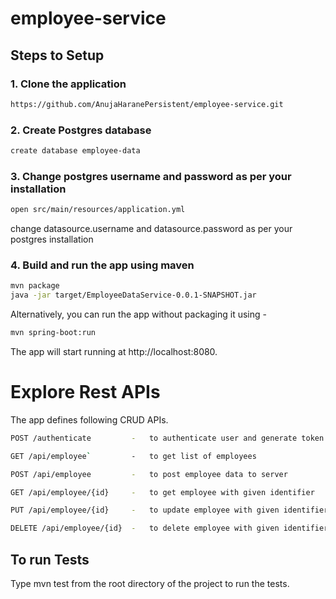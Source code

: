 # employee-service

## Steps to Setup

### 1. Clone the application
```bash
https://github.com/AnujaHaranePersistent/employee-service.git
```

### 2. Create Postgres database
```bash
create database employee-data
```

### 3. Change postgres username and password as per your installation

``` bash
open src/main/resources/application.yml
```

change datasource.username and datasource.password as per your postgres installation

### 4. Build and run the app using maven

```bash
mvn package
java -jar target/EmployeeDataService-0.0.1-SNAPSHOT.jar
```
Alternatively, you can run the app without packaging it using -

```bash
mvn spring-boot:run
```

The app will start running at http://localhost:8080.

# Explore Rest APIs

The app defines following CRUD APIs.

```bash
POST /authenticate         -   to authenticate user and generate token

GET /api/employee`         -   to get list of employees

POST /api/employee         -   to post employee data to server

GET /api/employee/{id}     -   to get employee with given identifier

PUT /api/employee/{id}     -   to update employee with given identifier

DELETE /api/employee/{id}  -   to delete employee with given identifier
```

## To run Tests
Type mvn test from the root directory of the project to run the tests.
